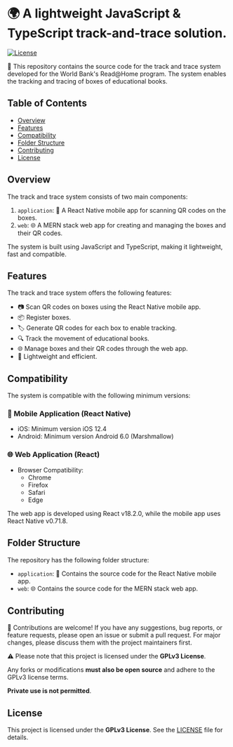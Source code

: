 # 🌍 A lightweight JavaScript & TypeScript track-and-trace solution.

[![License](https://img.shields.io/github/license/leogaudin/track-and-trace)](LICENSE)

🚀 This repository contains the source code for the track and trace system developed for the World Bank's Read@Home program. The system enables the tracking and tracing of boxes of educational books.

## Table of Contents

- [Overview](#overview)
- [Features](#features)
- [Compatibility](#compatibility)
- [Folder Structure](#folder-structure)
- [Contributing](#contributing)
- [License](#license)

## Overview

The track and trace system consists of two main components:

1. `application`: 📱 A React Native mobile app for scanning QR codes on the boxes.
2. `web`: 🌐 A MERN stack web app for creating and managing the boxes and their QR codes.

The system is built using JavaScript and TypeScript, making it lightweight, fast and compatible.

## Features

The track and trace system offers the following features:

- 📷 Scan QR codes on boxes using the React Native mobile app.
- 📦 Register boxes.
- 🏷️ Generate QR codes for each box to enable tracking.
- 🔍 Track the movement of educational books.
- 🌐 Manage boxes and their QR codes through the web app.
- 🚀 Lightweight and efficient.

## Compatibility

The system is compatible with the following minimum versions:

### 📱 Mobile Application (React Native)

- iOS: Minimum version iOS 12.4
- Android: Minimum version Android 6.0 (Marshmallow)

### 🌐 Web Application (React)

- Browser Compatibility:
  - Chrome
  - Firefox
  - Safari
  - Edge

The web app is developed using React v18.2.0, while the mobile app uses React Native v0.71.8.

## Folder Structure

The repository has the following folder structure:

- `application`: 📱 Contains the source code for the React Native mobile app.
- `web`: 🌐 Contains the source code for the MERN stack web app.

## Contributing

🙌 Contributions are welcome! If you have any suggestions, bug reports, or feature requests, please open an issue or submit a pull request. For major changes, please discuss them with the project maintainers first.

⚠️ Please note that this project is licensed under the **GPLv3 License**.

Any forks or modifications **must also be open source** and adhere to the GPLv3 license terms.

**Private use is not permitted**.

## License

This project is licensed under the **GPLv3 License**. See the [LICENSE](LICENSE) file for details.
